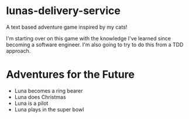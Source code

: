 # lunas-delivery-service

A text based adventure game inspired by my cats!

I'm starting over on this game with the knowledge I've learned since becoming a software engineer. I'm also going to try to do this from a TDD approach.

# Adventures for the Future
- Luna becomes a ring bearer
- Luna does Christmas
- Luna is a pilot
- Luna plays in the super bowl
